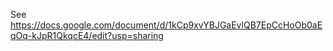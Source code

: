 See https://docs.google.com/document/d/1kCp9xvYBJGaEvlQB7EpCcHoOb0aEqOq-kJpR1QkqcE4/edit?usp=sharing
